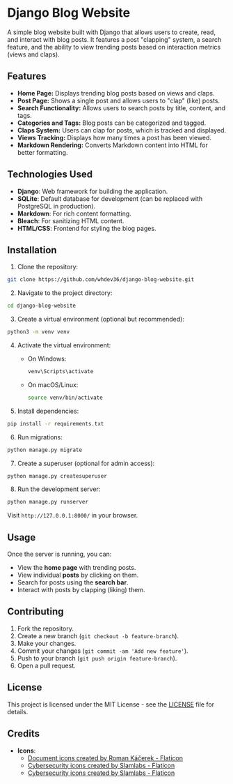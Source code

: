 # Django Blog Website

A simple blog website built with Django that allows users to create, read, and interact with blog posts. It features a post "clapping" system, a search feature, and the ability to view trending posts based on interaction metrics (views and claps). 

## Features

- **Home Page:** Displays trending blog posts based on views and claps.
- **Post Page:** Shows a single post and allows users to "clap" (like) posts.
- **Search Functionality:** Allows users to search posts by title, content, and tags.
- **Categories and Tags:** Blog posts can be categorized and tagged.
- **Claps System:** Users can clap for posts, which is tracked and displayed.
- **Views Tracking:** Displays how many times a post has been viewed.
- **Markdown Rendering:** Converts Markdown content into HTML for better formatting.

## Technologies Used

- **Django**: Web framework for building the application.
- **SQLite**: Default database for development (can be replaced with PostgreSQL in production).
- **Markdown**: For rich content formatting.
- **Bleach**: For sanitizing HTML content.
- **HTML/CSS**: Frontend for styling the blog pages.

## Installation

1. Clone the repository:

```bash
git clone https://github.com/whdev36/django-blog-website.git
```

2. Navigate to the project directory:

```bash
cd django-blog-website
```

3. Create a virtual environment (optional but recommended):

```bash
python3 -m venv venv
```

4. Activate the virtual environment:
   - On Windows:

     ```bash
     venv\Scripts\activate
     ```

   - On macOS/Linux:

     ```bash
     source venv/bin/activate
     ```

5. Install dependencies:

```bash
pip install -r requirements.txt
```

6. Run migrations:

```bash
python manage.py migrate
```

7. Create a superuser (optional for admin access):

```bash
python manage.py createsuperuser
```

8. Run the development server:

```bash
python manage.py runserver
```

Visit `http://127.0.0.1:8000/` in your browser.

## Usage

Once the server is running, you can:

- View the **home page** with trending posts.
- View individual **posts** by clicking on them.
- Search for posts using the **search bar**.
- Interact with posts by clapping (liking) them.

## Contributing

1. Fork the repository.
2. Create a new branch (`git checkout -b feature-branch`).
3. Make your changes.
4. Commit your changes (`git commit -am 'Add new feature'`).
5. Push to your branch (`git push origin feature-branch`).
6. Open a pull request.

## License

This project is licensed under the MIT License - see the [LICENSE](LICENSE) file for details.

## Credits

- **Icons**:
  - [Document icons created by Roman Káčerek - Flaticon](https://www.flaticon.com/free-icons/document)
  - [Cybersecurity icons created by Slamlabs - Flaticon](https://www.flaticon.com/free-icons/)
  - [Cybersecurity icons created by Slamlabs - Flaticon](https://www.flaticon.com/free-icons/cybersecurity)
